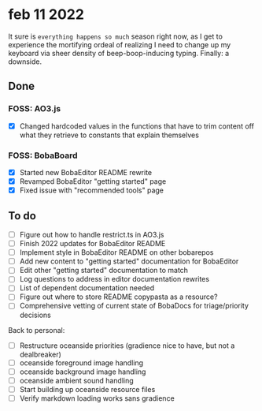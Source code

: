 # feb 11 2022 

It sure is `everything happens so much` season right now, as I get to experience the mortifying ordeal of realizing I need to change up my keyboard via sheer density of beep-boop-inducing typing. Finally: a downside.

## Done

### FOSS: AO3.js

- [x] Changed hardcoded values in the functions that have to trim content off what they retrieve to constants that explain themselves

### FOSS: BobaBoard

- [x] Started new BobaEditor README rewrite
- [x] Revamped BobaEditor "getting started" page
- [x] Fixed issue with "recommended tools" page 

## To do 

- [ ] Figure out how to handle restrict.ts in AO3.js
- [ ] Finish 2022 updates for BobaEditor README
- [ ] Implement style in BobaEditor README on other bobarepos
- [ ] Add new content to "getting started" documentation for BobaEditor
- [ ] Edit other "getting started" documentation to match
- [ ] Log questions to address in editor documentation rewrites
- [ ] List of dependent documentation needed
- [ ] Figure out where to store README copypasta as a resource?
- [ ] Comprehensive vetting of current state of BobaDocs for triage/priority decisions

Back to personal:
- [ ] Restructure oceanside priorities (gradience nice to have, but not a dealbreaker)
- [ ] oceanside foreground image handling
- [ ] oceanside background image handling
- [ ] oceanside ambient sound handling
- [ ] Start building up oceanside resource files
- [ ] Verify markdown loading works sans gradience